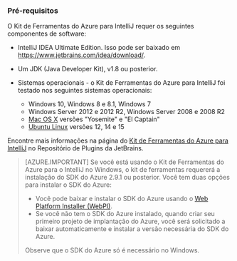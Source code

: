 ### Pré-requisitos

O Kit de Ferramentas do Azure para IntelliJ requer os seguintes componentes de software:

* IntelliJ IDEA Ultimate Edition. Isso pode ser baixado em <https://www.jetbrains.com/idea/download/>.

* Um JDK (Java Developer Kit), v1.8 ou posterior.

* Sistemas operacionais - o Kit de Ferramentas do Azure para IntelliJ foi testado nos seguintes sistemas operacionais:
    * Windows 10, Windows 8 e 8.1, Windows 7
    * Windows Server 2012 e 2012 R2, Windows Server 2008 e 2008 R2
    * [Mac OS X](http://www.apple.com/osx) versões "Yosemite" e "El Captain"
    * [Ubuntu Linux](http://www.ubuntu.com) versões 12, 14 e 15

Encontre mais informações na página do [Kit de Ferramentas do Azure para IntelliJ](https://plugins.jetbrains.com/plugin/8053) no Repositório de Plugins da JetBrains.

> [AZURE.IMPORTANT] Se você está usando o Kit de Ferramentas do Azure para o IntelliJ no Windows, o kit de ferramentas requererá a instalação do SDK do Azure 2.9.1 ou posterior. Você tem duas opções para instalar o SDK do Azure:
> 
> * Você pode baixar e instalar o SDK do Azure usando o [Web Platform Installer (WebPI)](http://go.microsoft.com/fwlink/?LinkID=252838).
> * Se você não tem o SDK do Azure instalado, quando criar seu primeiro projeto de implantação do Azure, você será solicitado a baixar automaticamente e instalar a versão necessária do SDK do Azure.
> 
> Observe que o SDK do Azure só é necessário no Windows.

<!---HONumber=AcomDC_0706_2016-->